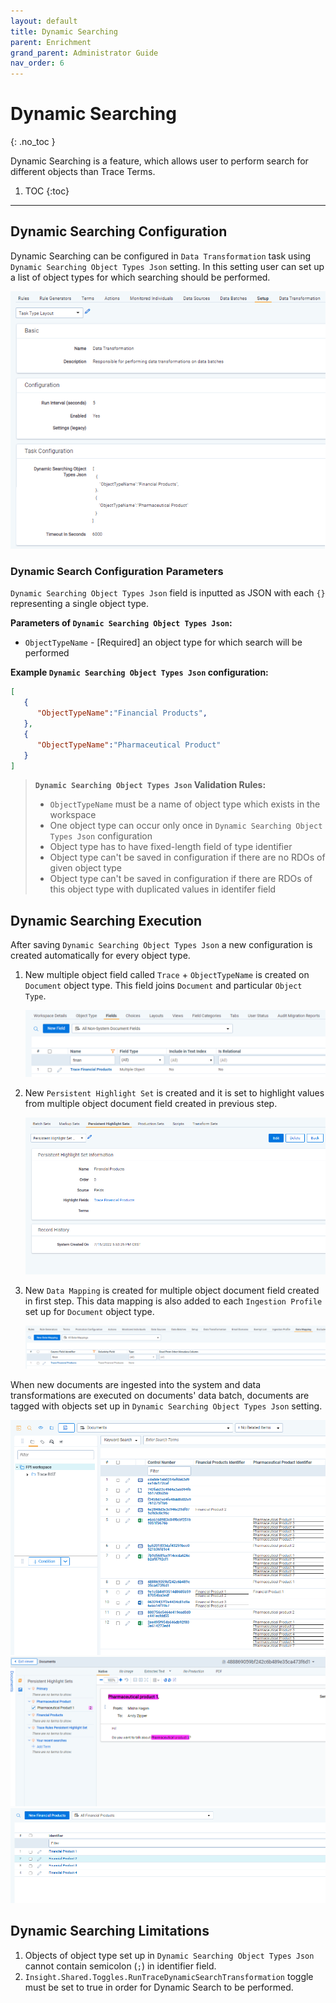 ```yaml
---
layout: default
title: Dynamic Searching
parent: Enrichment
grand_parent: Administrator Guide
nav_order: 6
---
```

# Dynamic Searching
{: .no_toc }

Dynamic Searching is a feature, which allows user to perform search for different objects than Trace Terms. 

1. TOC
{:toc}

---
## Dynamic Searching Configuration
Dynamic Searching can be configured in `Data Transformation` task using `Dynamic Searching Object Types Json` setting. In this setting user can set up a list of object types for which searching should be performed. 

  ![](media/dynamic_searching/DynamicSearchingConfigurationSetup.PNG)

### Dynamic Search Configuration Parameters

`Dynamic Searching Object Types Json` field is inputted as JSON with each `{}` representing a single object type.

**Parameters of `Dynamic Searching Object Types Json`:**
- `ObjectTypeName` - [Required] an object type for which search will be performed

**Example `Dynamic Searching Object Types Json` configuration:**
```json
[
   {
      "ObjectTypeName":"Financial Products",
   },
   {
      "ObjectTypeName":"Pharmaceutical Product"
   }
]
```

> **`Dynamic Searching Object Types Json` Validation Rules:**
>
> - `ObjectTypeName` must be a name of object type which exists in the workspace
> - One object type can occur only once in `Dynamic Searching Object Types Json` configuration
> - Object type has to have fixed-length field of type identifier
> - Object type can't be saved in configuration if there are no RDOs of given object type
> - Object type can't be saved in configuration if there are RDOs of this object type with duplicated values in identifer field

## Dynamic Searching Execution

After saving `Dynamic Searching Object Types Json` a new configuration is created automatically for every object type.
1) New multiple object field called `Trace` + `ObjectTypeName` is created on `Document` object type. This field joins `Document` and particular `Object Type`.

    ![](media/dynamic_searching/DynamicSearching_MultipleObjectDocumentField.PNG)

2) New `Persistent Highlight Set` is created and it is set to highlight values from multiple object document field created in previous step.

    ![](media/dynamic_searching/DynamicSearching_NewPersistentHighlightSet.PNG)

3) New `Data Mapping` is created for multiple object document field created in first step. This data mapping is also added to each `Ingestion Profile` set up for `Document` object type.

    ![](media/dynamic_searching/DynamicSearching_NewDataMapping.PNG)

When new documents are ingested into the system and data transformations are executed on documents' data batch, documents are tagged with objects set up in `Dynamic Searching Object Types Json` setting.

![](media/dynamic_searching/DynamicSearching_DocumentView.PNG)
![](media/dynamic_searching/DynamicSearching_HighlightedDocument.PNG)
![](media/dynamic_searching/DynamicSearching_FinancialProductsView.PNG)

## Dynamic Searching Limitations
1) Objects of object type set up in `Dynamic Searching Object Types Json` cannot contain semicolon (`;`) in identifier field.
2) `Insight.Shared.Toggles.RunTraceDynamicSearchTransformation` toggle must be set to true in order for Dynamic Search to be performed.


